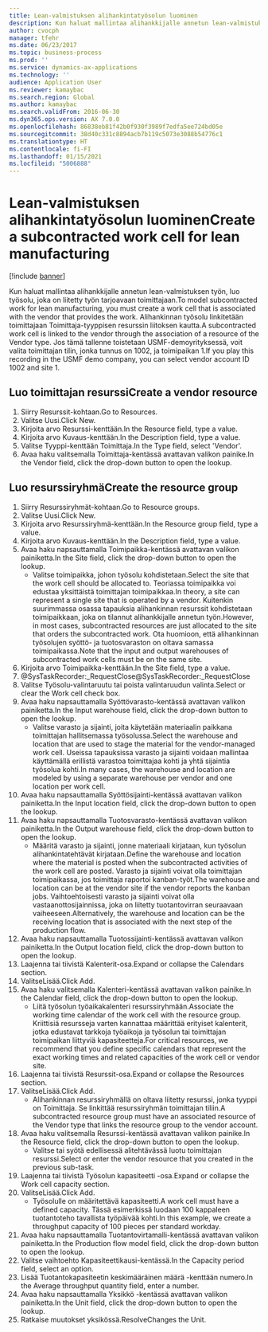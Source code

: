 ```yaml
---
title: Lean-valmistuksen alihankintatyösolun luominen
description: Kun haluat mallintaa alihankkijalle annetun lean-valmistuksen työn, luo työsolu, joka on liitetty työn tarjoavaan toimittajaan.
author: cvocph
manager: tfehr
ms.date: 06/23/2017
ms.topic: business-process
ms.prod: ''
ms.service: dynamics-ax-applications
ms.technology: ''
audience: Application User
ms.reviewer: kamaybac
ms.search.region: Global
ms.author: kamaybac
ms.search.validFrom: 2016-06-30
ms.dyn365.ops.version: AX 7.0.0
ms.openlocfilehash: 86838eb81f42b0f930f3989f7edfa5ee724bd05e
ms.sourcegitcommit: 38d40c331c8894acb7b119c5073e3088b54776c1
ms.translationtype: HT
ms.contentlocale: fi-FI
ms.lasthandoff: 01/15/2021
ms.locfileid: "5006888"
---
```

# <a name="create-a-subcontracted-work-cell-for-lean-manufacturing"></a><span data-ttu-id="cf9dd-103">Lean-valmistuksen alihankintatyösolun luominen</span><span class="sxs-lookup"><span data-stu-id="cf9dd-103">Create a subcontracted work cell for lean manufacturing</span></span>

[!include [banner](../../includes/banner.md)]

<span data-ttu-id="cf9dd-104">Kun haluat mallintaa alihankkijalle annetun lean-valmistuksen työn, luo työsolu, joka on liitetty työn tarjoavaan toimittajaan.</span><span class="sxs-lookup"><span data-stu-id="cf9dd-104">To model subcontracted work for lean manufacturing, you must create a work cell that is associated with the vendor that provides the work.</span></span> <span data-ttu-id="cf9dd-105">Alihankinnan työsolu linkitetään toimittajaan Toimittaja-tyyppisen resurssin liitoksen kautta.</span><span class="sxs-lookup"><span data-stu-id="cf9dd-105">A subcontracted work cell is linked to the vendor through the association of a resource of the Vendor type.</span></span> <span data-ttu-id="cf9dd-106">Jos tämä tallenne toistetaan USMF-demoyrityksessä, voit valita toimittajan tilin, jonka tunnus on 1002, ja toimipaikan 1.</span><span class="sxs-lookup"><span data-stu-id="cf9dd-106">If you play this recording in the USMF demo company, you can select vendor account ID 1002 and site 1.</span></span>


## <a name="create-a-vendor-resource"></a><span data-ttu-id="cf9dd-107">Luo toimittajan resurssi</span><span class="sxs-lookup"><span data-stu-id="cf9dd-107">Create a vendor resource</span></span>
1. <span data-ttu-id="cf9dd-108">Siirry Resurssit-kohtaan.</span><span class="sxs-lookup"><span data-stu-id="cf9dd-108">Go to Resources.</span></span>
2. <span data-ttu-id="cf9dd-109">Valitse Uusi.</span><span class="sxs-lookup"><span data-stu-id="cf9dd-109">Click New.</span></span>
3. <span data-ttu-id="cf9dd-110">Kirjoita arvo Resurssi-kenttään.</span><span class="sxs-lookup"><span data-stu-id="cf9dd-110">In the Resource field, type a value.</span></span>
4. <span data-ttu-id="cf9dd-111">Kirjoita arvo Kuvaus-kenttään.</span><span class="sxs-lookup"><span data-stu-id="cf9dd-111">In the Description field, type a value.</span></span>
5. <span data-ttu-id="cf9dd-112">Valitse Tyyppi-kenttään Toimittaja.</span><span class="sxs-lookup"><span data-stu-id="cf9dd-112">In the Type field, select 'Vendor'.</span></span>
6. <span data-ttu-id="cf9dd-113">Avaa haku valitsemalla Toimittaja-kentässä avattavan valikon painike.</span><span class="sxs-lookup"><span data-stu-id="cf9dd-113">In the Vendor field, click the drop-down button to open the lookup.</span></span>

## <a name="create-the-resource-group"></a><span data-ttu-id="cf9dd-114">Luo resurssiryhmä</span><span class="sxs-lookup"><span data-stu-id="cf9dd-114">Create the resource group</span></span>
1. <span data-ttu-id="cf9dd-115">Siirry Resurssiryhmät-kohtaan.</span><span class="sxs-lookup"><span data-stu-id="cf9dd-115">Go to Resource groups.</span></span>
2. <span data-ttu-id="cf9dd-116">Valitse Uusi.</span><span class="sxs-lookup"><span data-stu-id="cf9dd-116">Click New.</span></span>
3. <span data-ttu-id="cf9dd-117">Kirjoita arvo Resurssiryhmä-kenttään.</span><span class="sxs-lookup"><span data-stu-id="cf9dd-117">In the Resource group field, type a value.</span></span>
4. <span data-ttu-id="cf9dd-118">Kirjoita arvo Kuvaus-kenttään.</span><span class="sxs-lookup"><span data-stu-id="cf9dd-118">In the Description field, type a value.</span></span>
5. <span data-ttu-id="cf9dd-119">Avaa haku napsauttamalla Toimipaikka-kentässä avattavan valikon painiketta.</span><span class="sxs-lookup"><span data-stu-id="cf9dd-119">In the Site field, click the drop-down button to open the lookup.</span></span>
    * <span data-ttu-id="cf9dd-120">Valitse toimipaikka, johon työsolu kohdistetaan.</span><span class="sxs-lookup"><span data-stu-id="cf9dd-120">Select the site that the work cell should be allocated to.</span></span> <span data-ttu-id="cf9dd-121">Teoriassa toimipaikka voi edustaa yksittäistä toimittajan toimipaikkaa.</span><span class="sxs-lookup"><span data-stu-id="cf9dd-121">In theory, a site can represent a single site that is operated by a vendor.</span></span> <span data-ttu-id="cf9dd-122">Kuitenkin suurimmassa osassa tapauksia alihankinnan resurssit kohdistetaan toimipaikkaan, joka on tilannut alihankkijalle annetun työn.</span><span class="sxs-lookup"><span data-stu-id="cf9dd-122">However, in most cases, subcontracted resources are just allocated to the site that orders the subcontracted work.</span></span> <span data-ttu-id="cf9dd-123">Ota huomioon, että alihankinnan työsolujen syöttö- ja tuotosvaraston on oltava samassa toimipaikassa.</span><span class="sxs-lookup"><span data-stu-id="cf9dd-123">Note that the input and output warehouses of subcontracted work cells must be on the same site.</span></span>  
6. <span data-ttu-id="cf9dd-124">Kirjoita arvo Toimipaikka-kenttään.</span><span class="sxs-lookup"><span data-stu-id="cf9dd-124">In the Site field, type a value.</span></span>
7. <span data-ttu-id="cf9dd-125">@SysTaskRecorder:_RequestClose</span><span class="sxs-lookup"><span data-stu-id="cf9dd-125">@SysTaskRecorder:_RequestClose</span></span>
8. <span data-ttu-id="cf9dd-126">Valitse Työsolu-valintaruutu tai poista valintaruudun valinta.</span><span class="sxs-lookup"><span data-stu-id="cf9dd-126">Select or clear the Work cell check box.</span></span>
9. <span data-ttu-id="cf9dd-127">Avaa haku napsauttamalla Syöttövarasto-kentässä avattavan valikon painiketta.</span><span class="sxs-lookup"><span data-stu-id="cf9dd-127">In the Input warehouse field, click the drop-down button to open the lookup.</span></span>
    * <span data-ttu-id="cf9dd-128">Valitse varasto ja sijainti, joita käytetään materiaalin paikkana toimittajan hallitsemassa työsolussa.</span><span class="sxs-lookup"><span data-stu-id="cf9dd-128">Select the warehouse and location that are used to stage the material for the vendor-managed work cell.</span></span> <span data-ttu-id="cf9dd-129">Useissa tapauksissa varasto ja sijainti voidaan mallintaa käyttämällä erillistä varastoa toimittajaa kohti ja yhtä sijaintia työsolua kohti.</span><span class="sxs-lookup"><span data-stu-id="cf9dd-129">In many cases, the warehouse and location are modeled by using a separate warehouse per vendor and one location per work cell.</span></span>  
10. <span data-ttu-id="cf9dd-130">Avaa haku napsauttamalla Syöttösijainti-kentässä avattavan valikon painiketta.</span><span class="sxs-lookup"><span data-stu-id="cf9dd-130">In the Input location field, click the drop-down button to open the lookup.</span></span>
11. <span data-ttu-id="cf9dd-131">Avaa haku napsauttamalla Tuotosvarasto-kentässä avattavan valikon painiketta.</span><span class="sxs-lookup"><span data-stu-id="cf9dd-131">In the Output warehouse field, click the drop-down button to open the lookup.</span></span>
    * <span data-ttu-id="cf9dd-132">Määritä varasto ja sijainti, jonne materiaali kirjataan, kun työsolun alihankintatehtävät kirjataan.</span><span class="sxs-lookup"><span data-stu-id="cf9dd-132">Define the warehouse and location where the material is posted when the subcontracted activities of the work cell are posted.</span></span> <span data-ttu-id="cf9dd-133">Varasto ja sijainti voivat olla toimittajan toimipaikassa, jos toimittaja raportoi kanban-työt.</span><span class="sxs-lookup"><span data-stu-id="cf9dd-133">The warehouse and location can be at the vendor site if the vendor reports the kanban jobs.</span></span> <span data-ttu-id="cf9dd-134">Vaihtoehtoisesti varasto ja sijainti voivat olla vastaanottosijainnissa, joka on liitetty tuotantovirran seuraavaan vaiheeseen.</span><span class="sxs-lookup"><span data-stu-id="cf9dd-134">Alternatively, the warehouse and location can be the receiving location that is associated with the next step of the production flow.</span></span>  
12. <span data-ttu-id="cf9dd-135">Avaa haku napsauttamalla Tuotossijainti-kentässä avattavan valikon painiketta.</span><span class="sxs-lookup"><span data-stu-id="cf9dd-135">In the Output location field, click the drop-down button to open the lookup.</span></span>
13. <span data-ttu-id="cf9dd-136">Laajenna tai tiivistä Kalenterit-osa.</span><span class="sxs-lookup"><span data-stu-id="cf9dd-136">Expand or collapse the Calendars section.</span></span>
14. <span data-ttu-id="cf9dd-137">ValitseLisää.</span><span class="sxs-lookup"><span data-stu-id="cf9dd-137">Click Add.</span></span>
15. <span data-ttu-id="cf9dd-138">Avaa haku valitsemalla Kalenteri-kentässä avattavan valikon painike.</span><span class="sxs-lookup"><span data-stu-id="cf9dd-138">In the Calendar field, click the drop-down button to open the lookup.</span></span>
    * <span data-ttu-id="cf9dd-139">Liitä työsolun työaikakalenteri resurssiryhmään.</span><span class="sxs-lookup"><span data-stu-id="cf9dd-139">Associate the working time calendar of the work cell with the resource group.</span></span> <span data-ttu-id="cf9dd-140">Kriittisiä resursseja varten kannattaa määrittää erityiset kalenterit, jotka edustavat tarkkoja työaikoja ja työsolun tai toimittajan toimipaikan liittyviä kapasiteetteja.</span><span class="sxs-lookup"><span data-stu-id="cf9dd-140">For critical resources, we recommend that you define specific calendars that represent the exact working times and related capacities of the work cell or vendor site.</span></span>  
16. <span data-ttu-id="cf9dd-141">Laajenna tai tiivistä Resurssit-osa.</span><span class="sxs-lookup"><span data-stu-id="cf9dd-141">Expand or collapse the Resources section.</span></span>
17. <span data-ttu-id="cf9dd-142">ValitseLisää.</span><span class="sxs-lookup"><span data-stu-id="cf9dd-142">Click Add.</span></span>
    * <span data-ttu-id="cf9dd-143">Alihankinnan resurssiryhmällä on oltava liitetty resurssi, jonka tyyppi on Toimittaja. Se linkittää resurssiryhmän toimittajan tiliin.</span><span class="sxs-lookup"><span data-stu-id="cf9dd-143">A subcontracted resource group must have an associated resource of the Vendor type that links the resource group to the vendor account.</span></span>  
18. <span data-ttu-id="cf9dd-144">Avaa haku valitsemalla Resurssi-kentässä avattavan valikon painike.</span><span class="sxs-lookup"><span data-stu-id="cf9dd-144">In the Resource field, click the drop-down button to open the lookup.</span></span>
    * <span data-ttu-id="cf9dd-145">Valitse tai syötä edellisessä alitehtävässä luotu toimittajan resurssi.</span><span class="sxs-lookup"><span data-stu-id="cf9dd-145">Select or enter the vendor resource that you created in the previous sub-task.</span></span>  
19. <span data-ttu-id="cf9dd-146">Laajenna tai tiivistä Työsolun kapasiteetti -osa.</span><span class="sxs-lookup"><span data-stu-id="cf9dd-146">Expand or collapse the Work cell capacity section.</span></span>
20. <span data-ttu-id="cf9dd-147">ValitseLisää.</span><span class="sxs-lookup"><span data-stu-id="cf9dd-147">Click Add.</span></span>
    * <span data-ttu-id="cf9dd-148">Työsolulle on määritettävä kapasiteetti.</span><span class="sxs-lookup"><span data-stu-id="cf9dd-148">A work cell must have a defined capacity.</span></span> <span data-ttu-id="cf9dd-149">Tässä esimerkissä luodaan 100 kappaleen tuotantoteho tavallista työpäivää kohti.</span><span class="sxs-lookup"><span data-stu-id="cf9dd-149">In this example, we create a throughput capacity of 100 pieces per standard workday.</span></span>  
21. <span data-ttu-id="cf9dd-150">Avaa haku napsauttamalla Tuotantovirtamalli-kentässä avattavan valikon painiketta.</span><span class="sxs-lookup"><span data-stu-id="cf9dd-150">In the Production flow model field, click the drop-down button to open the lookup.</span></span>
22. <span data-ttu-id="cf9dd-151">Valitse vaihtoehto Kapasiteettikausi-kentässä.</span><span class="sxs-lookup"><span data-stu-id="cf9dd-151">In the Capacity period field, select an option.</span></span>
23. <span data-ttu-id="cf9dd-152">Lisää Tuotantokapasiteetin keskimääräinen määrä -kenttään numero.</span><span class="sxs-lookup"><span data-stu-id="cf9dd-152">In the Average throughput quantity field, enter a number.</span></span>
24. <span data-ttu-id="cf9dd-153">Avaa haku napsauttamalla Yksikkö -kentässä avattavan valikon painiketta.</span><span class="sxs-lookup"><span data-stu-id="cf9dd-153">In the Unit field, click the drop-down button to open the lookup.</span></span>
25. <span data-ttu-id="cf9dd-154">Ratkaise muutokset yksikössä.</span><span class="sxs-lookup"><span data-stu-id="cf9dd-154">ResolveChanges the Unit.</span></span>

